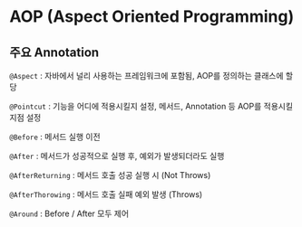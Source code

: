# AOP (Aspect Oriented Programming)

## 주요 Annotation

`@Aspect` : 자바에서 널리 사용하는 프레임워크에 포함됨, AOP를 정의하는 클래스에 할당

`@Pointcut` : 기능을 어디에 적용시킬지 설정, 메서드, Annotation 등 AOP를 적용시킬 지점 설정

`@Before` : 메서드 실행 이전

`@After` : 메서드가 성공적으로 실행 후, 예외가 발생되더라도 실행

`@AfterReturning` : 메서드 호출 성공 실행 시 (Not Throws)

`@AfterThorowing` : 메서드 호출 실패 예외 발생 (Throws)

`@Around` : Before / After 모두 제어
